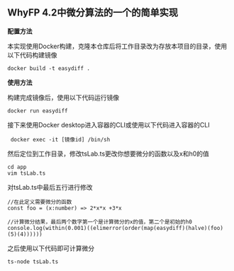 ## WhyFP 4.2中微分算法的一个的简单实现

**配置方法**

本实现使用Docker构建，克隆本仓库后将工作目录改为存放本项目的目录，使用以下代码构建镜像

	docker build -t easydiff .

**使用方法**

构建完成镜像后，使用以下代码运行镜像

	docker run easydiff

接下来使用Docker desktop进入容器的CLI或使用以下代码进入容器的CLI

	 docker exec -it [镜像id] /bin/sh

然后定位到工作目录，修改tsLab.ts更改你想要微分的函数以及x和h0的值

	cd app
	vim tsLab.ts

对tsLab.ts中最后五行进行修改

	//在此定义需要微分的函数
	const foo = (x:number) => 2*x*x +3*x

	//计算微分结果，最后两个数字第一个是计算微分的x的值，第二个是初始的h0
	console.log(within(0.001)((elimerror(order(map(easydiff)(halve)(foo)(5)(4))))))

之后使用以下代码即可计算微分

	ts-node tsLab.ts
